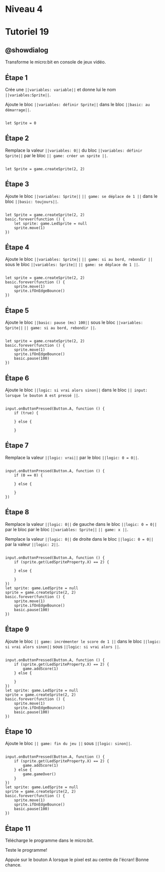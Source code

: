 # Niveau 4

# Tutoriel 19

## @showdialog

Transforme le micro:bit en console de jeux vidéo.

## Étape 1

Crée une ``||variables: variable||`` et donne lui le nom ``||variables:Sprite||``. 

Ajoute le bloc ``||variables: définir Sprite||`` dans le bloc ``||basic: au démarrage||``.

```blocks

let Sprite = 0

```

## Étape 2

Remplace la valeur ``||variables: 0||`` du bloc ``||variables: définir Sprite||`` par le bloc ``|| game: créer un sprite ||``.

```blocks

let Sprite = game.createSprite(2, 2)

```

## Étape 3

Ajoute le bloc ``||variables: Sprite||`` ``|| game: se déplace de 1 ||`` dans le bloc ``||basic: toujours||``.

```blocks

let Sprite = game.createSprite(2, 2)
basic.forever(function () {
    let sprite: game.LedSprite = null
    sprite.move(1)
})

```

## Étape 4

Ajoute le bloc ``||variables: Sprite||`` ``|| game: si au bord, rebondir ||`` sous le bloc ``||variables: Sprite||`` ``|| game: se déplace de 1 ||``.

```blocks

let sprite = game.createSprite(2, 2)
basic.forever(function () {
    sprite.move(1)
    sprite.ifOnEdgeBounce()
})

```

## Étape 5

Ajoute le bloc ``||basic: pause (ms) 100||`` sous le bloc ``||variables: Sprite||`` ``|| game: si au bord, rebondir ||``.

```blocks

let sprite = game.createSprite(2, 2)
basic.forever(function () {
    sprite.move(1)
    sprite.ifOnEdgeBounce()
    basic.pause(100)
})

```

## Étape 6

Ajoute le bloc ``||logic: si vrai alors sinon||`` dans le bloc ``|| input: lorsque le bouton A est pressé ||``.

```blocks

input.onButtonPressed(Button.A, function () {
    if (true) {
    	
    } else {
    	
    }

```

## Étape 7

Remplace la valeur ``||logic: vrai||`` par le bloc ``||logic: 0 = 0||``.

```blocks

input.onButtonPressed(Button.A, function () {
    if (0 == 0) {
    	
    } else {
    	
    }
})

```

## Étape 8

Remplace la valeur ``||logic: 0||`` de gauche dans le bloc ``||logic: 0 = 0||`` par le bloc par le bloc ``||variables: Sprite||`` ``|| game: x ||``.

Remplace la valeur ``||logic: 0||`` de droite  dans le bloc ``||logic: 0 = 0||`` par la valeur ``||logic: 2||``.

```blocks

input.onButtonPressed(Button.A, function () {
    if (sprite.get(LedSpriteProperty.X) == 2) {
    	
    } else {
    	
    }
})
let sprite: game.LedSprite = null
sprite = game.createSprite(2, 2)
basic.forever(function () {
    sprite.move(1)
    sprite.ifOnEdgeBounce()
    basic.pause(100)
})

```

## Étape 9 

Ajoute le bloc ``|| game: incrémenter le score de 1 ||`` dans le bloc ``||logic: si vrai alors sinon||`` sous ``||logic: si vrai alors ||``.

```blocks

input.onButtonPressed(Button.A, function () {
    if (sprite.get(LedSpriteProperty.X) == 2) {
        game.addScore(1)
    } else {
    	
    }
})
let sprite: game.LedSprite = null
sprite = game.createSprite(2, 2)
basic.forever(function () {
    sprite.move(1)
    sprite.ifOnEdgeBounce()
    basic.pause(100)
})

```

## Étape 10

Ajoute le bloc ``|| game: fin du jeu ||`` sous ``||logic: sinon||``.

```blocks

input.onButtonPressed(Button.A, function () {
    if (sprite.get(LedSpriteProperty.X) == 2) {
        game.addScore(1)
    } else {
        game.gameOver()
    }
})
let sprite: game.LedSprite = null
sprite = game.createSprite(2, 2)
basic.forever(function () {
    sprite.move(1)
    sprite.ifOnEdgeBounce()
    basic.pause(100)
})

```

## Étape 11

Télécharge le programme dans le micro:bit.

Teste le programme!

Appuie sur le bouton A lorsque le pixel est au centre de l'écran! Bonne chance.